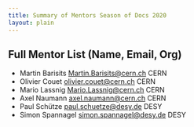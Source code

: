 ```yaml
---
title: Summary of Mentors Season of Docs 2020
layout: plain
---
```


## Full Mentor List (Name, Email, Org)

- Martin Barisits [Martin.Barisits@cern.ch](mailto:Martin.Barisits@cern.ch) CERN
- Olivier Couet [olivier.couet@cern.ch](mailto:olivier.couet@cern.ch) CERN
- Mario Lassnig [Mario.Lassnig@cern.ch](mailto:Mario.Lassnig@cern.ch) CERN
- Axel Naumann [axel.naumann@cern.ch](mailto:axel.naumann@cern.ch) CERN
- Paul Schütze [paul.schuetze@desy.de](mailto:paul.schuetze@desy.de) DESY
- Simon Spannagel [simon.spannagel@desy.de](mailto:simon.spannagel@desy.de) DESY
